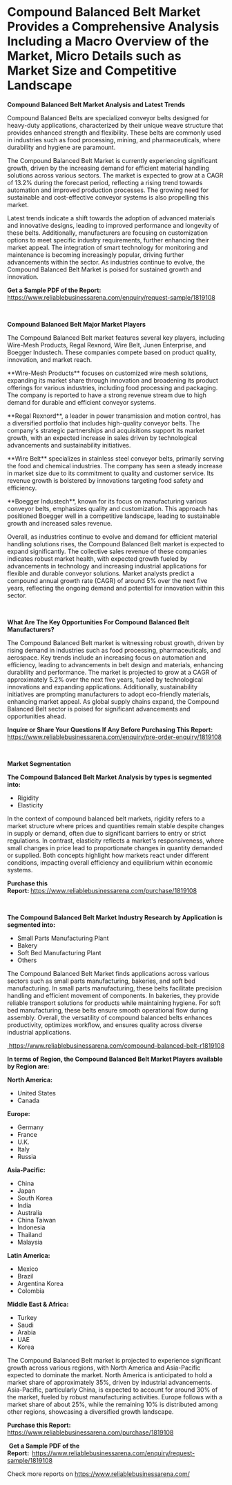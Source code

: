 <p><h1>Compound Balanced Belt Market Provides a Comprehensive Analysis Including a Macro Overview of the Market, Micro Details such as Market Size and Competitive Landscape</h1></p><p><strong>Compound Balanced Belt Market Analysis and Latest Trends</strong></p>
<p><p>Compound Balanced Belts are specialized conveyor belts designed for heavy-duty applications, characterized by their unique weave structure that provides enhanced strength and flexibility. These belts are commonly used in industries such as food processing, mining, and pharmaceuticals, where durability and hygiene are paramount.</p><p>The Compound Balanced Belt Market is currently experiencing significant growth, driven by the increasing demand for efficient material handling solutions across various sectors. The market is expected to grow at a CAGR of 13.2% during the forecast period, reflecting a rising trend towards automation and improved production processes. The growing need for sustainable and cost-effective conveyor systems is also propelling this market.</p><p>Latest trends indicate a shift towards the adoption of advanced materials and innovative designs, leading to improved performance and longevity of these belts. Additionally, manufacturers are focusing on customization options to meet specific industry requirements, further enhancing their market appeal. The integration of smart technology for monitoring and maintenance is becoming increasingly popular, driving further advancements within the sector. As industries continue to evolve, the Compound Balanced Belt Market is poised for sustained growth and innovation.</p></p>
<p><strong>Get a Sample PDF of the Report:&nbsp;</strong> <a href="https://www.reliablebusinessarena.com/enquiry/request-sample/1819108?utm_campaign=3443&utm_medium=2&utm_source=Github&utm_content=ia&utm_term=09042025&utm_id=compound-balanced-belt">https://www.reliablebusinessarena.com/enquiry/request-sample/1819108</a></p>
<p>&nbsp;</p>
<p><strong>Compound Balanced Belt Major Market Players</strong></p>
<p><p>The Compound Balanced Belt market features several key players, including Wire-Mesh Products, Regal Rexnord, Wire Belt, Junen Enterprise, and Boegger Industech. These companies compete based on product quality, innovation, and market reach.</p><p>**Wire-Mesh Products** focuses on customized wire mesh solutions, expanding its market share through innovation and broadening its product offerings for various industries, including food processing and packaging. The company is reported to have a strong revenue stream due to high demand for durable and efficient conveyor systems.</p><p>**Regal Rexnord**, a leader in power transmission and motion control, has a diversified portfolio that includes high-quality conveyor belts. The company's strategic partnerships and acquisitions support its market growth, with an expected increase in sales driven by technological advancements and sustainability initiatives.</p><p>**Wire Belt** specializes in stainless steel conveyor belts, primarily serving the food and chemical industries. The company has seen a steady increase in market size due to its commitment to quality and customer service. Its revenue growth is bolstered by innovations targeting food safety and efficiency.</p><p>**Boegger Industech**, known for its focus on manufacturing various conveyor belts, emphasizes quality and customization. This approach has positioned Boegger well in a competitive landscape, leading to sustainable growth and increased sales revenue.</p><p>Overall, as industries continue to evolve and demand for efficient material handling solutions rises, the Compound Balanced Belt market is expected to expand significantly. The collective sales revenue of these companies indicates robust market health, with expected growth fueled by advancements in technology and increasing industrial applications for flexible and durable conveyor solutions. Market analysts predict a compound annual growth rate (CAGR) of around 5% over the next five years, reflecting the ongoing demand and potential for innovation within this sector.</p></p>
<p>&nbsp;</p>
<p><strong>What Are The Key Opportunities For Compound Balanced Belt Manufacturers?</strong></p>
<p><p>The Compound Balanced Belt market is witnessing robust growth, driven by rising demand in industries such as food processing, pharmaceuticals, and aerospace. Key trends include an increasing focus on automation and efficiency, leading to advancements in belt design and materials, enhancing durability and performance. The market is projected to grow at a CAGR of approximately 5.2% over the next five years, fueled by technological innovations and expanding applications. Additionally, sustainability initiatives are prompting manufacturers to adopt eco-friendly materials, enhancing market appeal. As global supply chains expand, the Compound Balanced Belt sector is poised for significant advancements and opportunities ahead.</p></p>
<p><strong>Inquire or Share Your Questions If Any Before Purchasing This Report:</strong> <a href="https://www.reliablebusinessarena.com/enquiry/pre-order-enquiry/1819108?utm_campaign=3443&utm_medium=2&utm_source=Github&utm_content=ia&utm_term=09042025&utm_id=compound-balanced-belt">https://www.reliablebusinessarena.com/enquiry/pre-order-enquiry/1819108</a></p>
<p>&nbsp;</p>
<p><strong>Market Segmentation</strong></p>
<p><strong>The Compound Balanced Belt Market Analysis by types is segmented into:</strong></p>
<p><ul><li>Rigidity</li><li>Elasticity</li></ul></p>
<p><p>In the context of compound balanced belt markets, rigidity refers to a market structure where prices and quantities remain stable despite changes in supply or demand, often due to significant barriers to entry or strict regulations. In contrast, elasticity reflects a market's responsiveness, where small changes in price lead to proportionate changes in quantity demanded or supplied. Both concepts highlight how markets react under different conditions, impacting overall efficiency and equilibrium within economic systems.</p></p>
<p><strong>Purchase this Report:&nbsp;</strong><a href="https://www.reliablebusinessarena.com/purchase/1819108?utm_campaign=3443&utm_medium=2&utm_source=Github&utm_content=ia&utm_term=09042025&utm_id=compound-balanced-belt">https://www.reliablebusinessarena.com/purchase/1819108</a></p>
<p>&nbsp;</p>
<p><strong>The Compound Balanced Belt Market Industry Research by Application is segmented into:</strong></p>
<p><ul><li>Small Parts Manufacturing Plant</li><li>Bakery</li><li>Soft Bed Manufacturing Plant</li><li>Others</li></ul></p>
<p><p>The Compound Balanced Belt Market finds applications across various sectors such as small parts manufacturing, bakeries, and soft bed manufacturing. In small parts manufacturing, these belts facilitate precision handling and efficient movement of components. In bakeries, they provide reliable transport solutions for products while maintaining hygiene. For soft bed manufacturing, these belts ensure smooth operational flow during assembly. Overall, the versatility of compound balanced belts enhances productivity, optimizes workflow, and ensures quality across diverse industrial applications.</p></p>
<p><a href="https://www.reliablebusinessarena.com/compound-balanced-belt-r1819108?utm_campaign=3443&utm_medium=2&utm_source=Github&utm_content=ia&utm_term=09042025&utm_id=compound-balanced-belt">&nbsp;https://www.reliablebusinessarena.com/compound-balanced-belt-r1819108</a></p>
<p><strong>In terms of Region, the Compound Balanced Belt Market Players available by Region are:</strong></p>
<p>
    <p> <strong> North America: </strong>
        <ul>
            <li>United States</li>
            <li>Canada</li>
        </ul>
        </p> 
    <p> <strong> Europe: </strong>
        <ul>
            <li>Germany</li>
            <li>France</li>
            <li>U.K.</li>
            <li>Italy</li>
            <li>Russia</li>
        </ul>
        </p> 
    <p> <strong> Asia-Pacific: </strong>
        <ul>
            <li>China</li>
            <li>Japan</li>
            <li>South Korea</li>
            <li>India</li>
            <li>Australia</li>
            <li>China Taiwan</li>
            <li>Indonesia</li>
            <li>Thailand</li>
            <li>Malaysia</li>
        </ul>
        </p> 
    <p> <strong> Latin America: </strong>
        <ul>
            <li>Mexico</li>
            <li>Brazil</li>
            <li>Argentina Korea</li>
            <li>Colombia</li>
        </ul>
        </p> 
    <p> <strong> Middle East & Africa: </strong>
        <ul>
            <li>Turkey</li>
            <li>Saudi</li>
            <li>Arabia</li>
            <li>UAE</li>
            <li>Korea</li>
        </ul>
    </p>
    </p>
<p><p>The Compound Balanced Belt market is projected to experience significant growth across various regions, with North America and Asia-Pacific expected to dominate the market. North America is anticipated to hold a market share of approximately 35%, driven by industrial advancements. Asia-Pacific, particularly China, is expected to account for around 30% of the market, fueled by robust manufacturing activities. Europe follows with a market share of about 25%, while the remaining 10% is distributed among other regions, showcasing a diversified growth landscape.</p></p>
<p><strong>Purchase this Report: </strong><a href="https://www.reliablebusinessarena.com/purchase/1819108?utm_campaign=3443&utm_medium=2&utm_source=Github&utm_content=ia&utm_term=09042025&utm_id=compound-balanced-belt">https://www.reliablebusinessarena.com/purchase/1819108</a></p>
<p>&nbsp;<strong>Get a Sample PDF of the Report:&nbsp;&nbsp;</strong><a href="https://www.reliablebusinessarena.com/enquiry/request-sample/1819108?utm_campaign=3443&utm_medium=2&utm_source=Github&utm_content=ia&utm_term=09042025&utm_id=compound-balanced-belt">https://www.reliablebusinessarena.com/enquiry/request-sample/1819108</a></p>
<p><strong></strong></p>
<p>Check more reports on <a href="https://www.reliablebusinessarena.com/?utm_campaign=3443&utm_medium=2&utm_source=Github&utm_content=ia&utm_term=09042025&utm_id=compound-balanced-belt">https://www.reliablebusinessarena.com/</a></p>